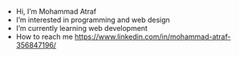 - Hi, I’m Mohammad Atraf
- I’m interested in programming and web design
- I’m currently learning web development
- How to reach me https://www.linkedin.com/in/mohammad-atraf-356847196/

<!---
Atraf6702/Atraf6702 is a ✨ special ✨ repository because its `README.md` (this file) appears on your GitHub profile.
You can click the Preview link to take a look at your changes.
--->

